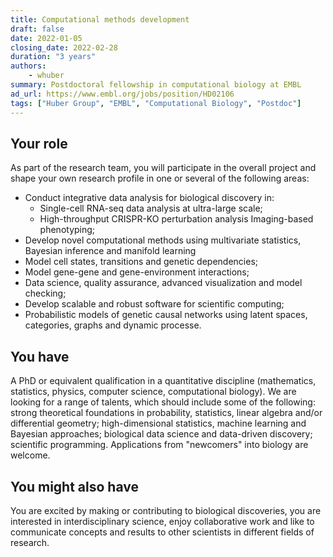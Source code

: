 ```yaml
---
title: Computational methods development
draft: false
date: 2022-01-05
closing_date: 2022-02-28
duration: "3 years"
authors:
    - whuber
summary: Postdoctoral fellowship in computational biology at EMBL
ad_url: https://www.embl.org/jobs/position/HD02106
tags: ["Huber Group", "EMBL", "Computational Biology", "Postdoc"]
---
```


## Your role

As part of the research team, you will participate in the overall project and shape your own research profile in one or several of the following areas:

* Conduct integrative data analysis for biological discovery in: 
    * Single-cell RNA-seq data analysis at ultra-large scale;
    * High-throughput CRISPR-KO perturbation analysis Imaging-based phenotyping;
* Develop novel computational methods using multivariate statistics, Bayesian inference and manifold learning
* Model cell states, transitions and genetic dependencies; 
* Model gene-gene and gene-environment interactions; 
* Data science, quality assurance, advanced visualization and model checking; 
* Develop scalable and robust software for scientific computing; 
* Probabilistic models of genetic causal networks using latent spaces, categories, graphs and dynamic processe. 


## You have

A PhD or equivalent qualification in a quantitative discipline (mathematics, statistics, physics, computer science, computational biology). We are looking for a range of talents, which should include some of the following: strong theoretical foundations in probability, statistics, linear algebra and/or differential geometry; high-dimensional statistics, machine learning and Bayesian approaches; biological data science and data-driven discovery; scientific programming. Applications from "newcomers" into biology are welcome.


## You might also have

You are excited by making or contributing to biological discoveries, you are interested in interdisciplinary science, enjoy collaborative work and like to communicate concepts and results to other scientists in different fields of research.

